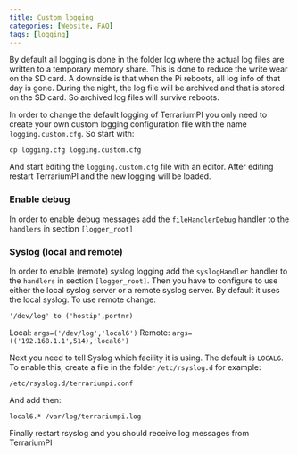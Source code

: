 ```yaml
---
title: Custom logging
categories: [Website, FAQ]
tags: [logging]
---
```


By default all logging is done in the folder log where the actual log files are written to a temporary memory share. This is done to reduce the write wear on the SD card. A downside is that when the Pi reboots, all log info of that day is gone. During the night, the log file will be archived and that is stored on the SD card. So archived log files will survive reboots.

In order to change the default logging of TerrariumPI you only need to create your own custom logging configuration file with the name `logging.custom.cfg`. So start with:

`cp logging.cfg logging.custom.cfg`

And start editing the `logging.custom.cfg` file with an editor. After editing restart TerrariumPI and the new logging will be loaded.

### Enable debug

In order to enable debug messages add the `fileHandlerDebug` handler to the `handlers` in section `[logger_root]`

### Syslog (local and remote)

In order to enable (remote) syslog logging add the `syslogHandler` handler to the `handlers` in section `[logger_root]`. Then you have to configure to use either the local syslog server or a remote syslog server. By default it uses the local syslog. To use remote change:

`'/dev/log' to ('hostip',portnr)`

Local: `args=('/dev/log','local6')`
Remote: `args=(('192.168.1.1',514),'local6')`

Next you need to tell Syslog which facility it is using. The default is `LOCAL6`. To enable this, create a file in the folder `/etc/rsyslog.d` for example:

`/etc/rsyslog.d/terrariumpi.conf`

And add then:

`local6.* /var/log/terrariumpi.log`

Finally restart rsyslog and you should receive log messages from TerrariumPI
